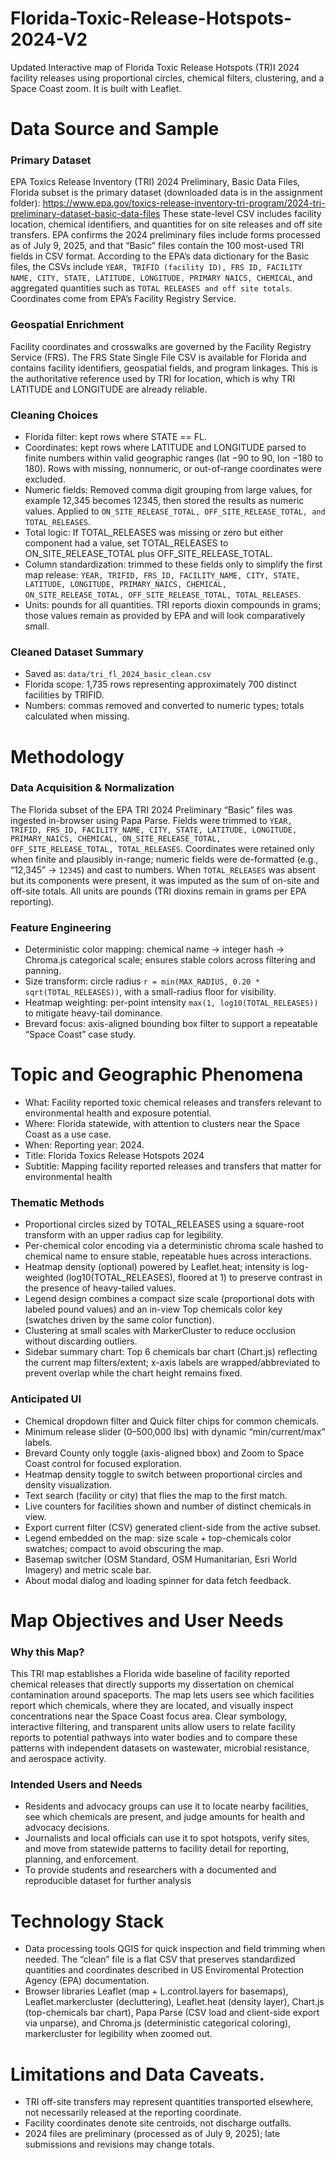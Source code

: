 # Florida-Toxic-Release-Hotspots-2024-V2
Updated Interactive map of Florida Toxic Release Hotspots (TR)I 2024 facility releases using proportional circles, chemical filters, clustering, and a Space Coast zoom. It is built with Leaflet.

# Data Source and Sample
### Primary Dataset
 EPA Toxics Release Inventory (TRI) 2024 Preliminary, Basic Data Files, Florida subset is the primary dataset (downloaded data is in the assignment folder): https://www.epa.gov/toxics-release-inventory-tri-program/2024-tri-preliminary-dataset-basic-data-files
 These state-level CSV includes facility location, chemical identifiers, and quantities for on site releases and off site transfers. EPA confirms the 2024 preliminary files include forms processed as of July 9, 2025, and that “Basic” files contain the 100 most-used TRI fields in CSV format. According to the EPA’s data dictionary for the Basic files, the CSVs include ```YEAR, TRIFID (facility ID), FRS ID, FACILITY NAME, CITY, STATE, LATITUDE, LONGITUDE, PRIMARY NAICS, CHEMICAL```, and aggregated quantities such as ```TOTAL RELEASES and off site totals```. Coordinates come from EPA’s Facility Registry Service. 

### Geospatial Enrichment
Facility coordinates and crosswalks are governed by the Facility Registry Service (FRS). The FRS State Single File CSV is available for Florida and contains facility identifiers, geospatial fields, and program linkages. This is the authoritative reference used by TRI for location, which is why TRI LATITUDE and LONGITUDE are already reliable. 

### Cleaning Choices 
- Florida filter: kept rows where STATE == FL.
- Coordinates: kept rows where LATITUDE and LONGITUDE parsed to finite numbers within valid geographic ranges (lat −90 to 90, lon −180 to 180). Rows with missing, nonnumeric, or out-of-range coordinates were excluded.
- Numeric fields: Removed comma digit grouping from large values, for example 12,345 becomes 12345, then stored the results as numeric values. Applied to ```ON_SITE_RELEASE_TOTAL, OFF_SITE_RELEASE_TOTAL, and TOTAL_RELEASES```.
- Total logic: If TOTAL_RELEASES was missing or zero but either component had a value, set TOTAL_RELEASES to ON_SITE_RELEASE_TOTAL plus OFF_SITE_RELEASE_TOTAL.
- Column standardization: trimmed to these fields only to simplify the first map release: ```YEAR, TRIFID, FRS_ID, FACILITY_NAME, CITY, STATE, LATITUDE, LONGITUDE, PRIMARY_NAICS, CHEMICAL, ON_SITE_RELEASE_TOTAL, OFF_SITE_RELEASE_TOTAL, TOTAL_RELEASES```.
- Units: pounds for all quantities. TRI reports dioxin compounds in grams; those values remain as provided by EPA and will look comparatively small.

### Cleaned Dataset Summary 
- Saved as: ```data/tri_fl_2024_basic_clean.csv```
- Florida scope: 1,735 rows representing approximately 700 distinct facilities by TRIFID.
- Numbers: commas removed and converted to numeric types; totals calculated when missing.

# Methodology

### Data Acquisition & Normalization
The Florida subset of the EPA TRI 2024 Preliminary “Basic” files was ingested in-browser using Papa Parse. Fields were trimmed to ```YEAR, TRIFID, FRS_ID, FACILITY_NAME, CITY, STATE, LATITUDE, LONGITUDE, PRIMARY_NAICS, CHEMICAL, ON_SITE_RELEASE_TOTAL, OFF_SITE_RELEASE_TOTAL, TOTAL_RELEASES```. Coordinates were retained only when finite and plausibly in-range; numeric fields were de-formatted (e.g., “12,345” → ```12345```) and cast to numbers. When ```TOTAL_RELEASES``` was absent but its components were present, it was imputed as the sum of on-site and off-site totals. All units are pounds (TRI dioxins remain in grams per EPA reporting).

### Feature Engineering
- Deterministic color mapping: chemical name → integer hash → Chroma.js categorical scale; ensures stable colors across filtering and panning.
- Size transform: circle radius ```r = min(MAX_RADIUS, 0.20 * sqrt(TOTAL_RELEASES))```, with a small-radius floor for visibility.
- Heatmap weighting: per-point intensity ```max(1, log10(TOTAL_RELEASES))``` to mitigate heavy-tail dominance.
- Brevard focus: axis-aligned bounding box filter to support a repeatable “Space Coast” case study.

# Topic and Geographic Phenomena
- What:
 Facility reported toxic chemical releases and transfers relevant to environmental health and exposure potential.
- Where:
 Florida statewide, with attention to clusters near the Space Coast as a use case.
- When:
Reporting year: 2024.
- Title:
Florida Toxics Release Hotspots 2024
- Subtitle:
 Mapping facility reported releases and transfers that matter for environmental health

### Thematic Methods
 - Proportional circles sized by TOTAL_RELEASES using a square-root transform with an upper radius cap for legibility.
 - Per-chemical color encoding via a deterministic chroma scale hashed to chemical name to ensure stable, repeatable hues across interactions.
 - Heatmap density (optional) powered by Leaflet.heat; intensity is log-weighted (log10(TOTAL_RELEASES), floored at 1) to preserve contrast in the presence of heavy-tailed values.
 - Legend design combines a compact size scale (proportional dots with labeled pound values) and an in-view Top chemicals color key (swatches driven by the same color function).
 - Clustering at small scales with MarkerCluster to reduce occlusion without discarding outliers.
 - Sidebar summary chart: Top 6 chemicals bar chart (Chart.js) reflecting the current map filters/extent; x-axis labels are wrapped/abbreviated to prevent overlap while the chart height remains fixed.

### Anticipated UI
 - Chemical dropdown filter and Quick filter chips for common chemicals.
 - Minimum release slider (0–500,000 lbs) with dynamic “min/current/max” labels.
 - Brevard County only toggle (axis-aligned bbox) and Zoom to Space Coast control for focused exploration.
 - Heatmap density toggle to switch between proportional circles and density visualization.
 - Text search (facility or city) that flies the map to the first match.
 - Live counters for facilities shown and number of distinct chemicals in view.
 - Export current filter (CSV) generated client-side from the active subset.
 - Legend embedded on the map: size scale + top-chemicals color swatches; compact to avoid obscuring the map.
 - Basemap switcher (OSM Standard, OSM Humanitarian, Esri World Imagery) and metric scale bar.
 - About modal dialog and loading spinner for data fetch feedback.
 
# Map Objectives and User Needs
### Why this Map?
This TRI map establishes a Florida wide baseline of facility reported chemical releases that directly supports my dissertation on chemical contamination around spaceports. The map lets users see which facilities report which chemicals, where they are located, and visually inspect concentrations near the Space Coast focus area. Clear symbology, interactive filtering, and transparent units allow users to relate facility reports to potential pathways into water bodies and to compare these patterns with independent datasets on wastewater, microbial resistance, and aerospace activity.

### Intended Users and Needs
 - Residents and advocacy groups can use it to locate nearby facilities, see which chemicals are present, and judge amounts for health and advocacy decisions.
 - Journalists and local officials can use it to spot hotspots, verify sites, and move from statewide patterns to facility detail for reporting, planning, and enforcement.
 - To provide students and researchers with a documented and reproducible dataset for further analysis

# Technology Stack
- Data processing tools
 QGIS for quick inspection and field trimming when needed. The “clean” file is a flat CSV that preserves standardized quantities and coordinates described in US Enviromental Protection Agency (EPA) documentation. 
- Browser libraries
Leaflet (map + L.control.layers for basemaps), Leaflet.markercluster (decluttering), Leaflet.heat (density layer), Chart.js (top-chemicals bar chart), Papa Parse (CSV load and client-side export via unparse), and Chroma.js (deterministic categorical coloring), markercluster for legibility when zoomed out.

# Limitations and Data Caveats.
- TRI off-site transfers may represent quantities transported elsewhere, not necessarily released at the reporting coordinate.
- Facility coordinates denote site centroids, not discharge outfalls.
- 2024 files are preliminary (processed as of July 9, 2025); late submissions and revisions may change totals.
